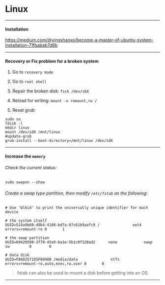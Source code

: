 # Linux

___

#### Installation

https://medium.com/@yingshaoxo/become-a-master-of-ubuntu-system-installation-71fbabab7d6b

___

#### Recovery or Fix problem for a broken system 

1. Go to `recovery mode`

2. Go to `root shell`

3. Repair the broken disk: `fsck /dev/sbX`

4. Reload for writing: `mount -o remount,rw /`

5. Reset grub:
```
sudo su
fdisk -l
mkdir linux
mount /dev/sdX /mnt/linux
#update-grub
grub-install --boot-directory=/mnt/linux /dev/sdX
```

___


#### Increase the `memory`

###### Check the current status:
```
sudo swapon --show
```

###### Create a swap type partition, then modify `/etc/fstab` as the following:
```
# Use 'blkid' to print the universally unique identifier for each device

# the system itself
UUID=514a9b60-d9b4-4108-bd7a-97c61b9aafc9 /               ext4    errors=remount-ro 0       1

# the swap partition
UUID=b9420599-3f79-45a9-ba1e-5b1c0f328ad2      none            swap      sw         0        0

# data disk
UUID=F86D2571D5F6048B /media/data               ntfs    errors=remount-ro,auto,exec,rw,user 0       0
```

> fstab can also be used to mount a disk before getting into an OS

____

